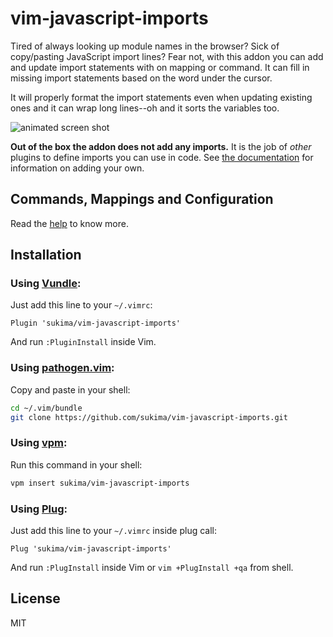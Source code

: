 # vim-javascript-imports

Tired of always looking up module names in the browser? Sick of copy/pasting
JavaScript import lines? Fear not, with this addon you can add and update
import statements with on mapping or command. It can fill in missing import
statements based on the word under the cursor.

It will properly format the import statements even when updating existing ones
and it can wrap long lines--oh and it sorts the variables too.

![animated screen shot](https://sukima.github.io/vim-ember-imports/vim-ember-imports.gif)

**Out of the box the addon does not add any imports.** It is the job of *other*
plugins to define imports you can use in code. See [the documentation][txt-doc]
for information on adding your own.

## Commands, Mappings and Configuration

Read the [help][txt-doc] to know more.

## Installation

### Using [Vundle][vundle]:

Just add this line to your `~/.vimrc`:

```vim
Plugin 'sukima/vim-javascript-imports'
```

And run `:PluginInstall` inside Vim.

### Using [pathogen.vim][pathogen]:

Copy and paste in your shell:

```bash
cd ~/.vim/bundle
git clone https://github.com/sukima/vim-javascript-imports.git
```

### Using [vpm][vpm]:

Run this command in your shell:

```bash
vpm insert sukima/vim-javascript-imports
```

### Using [Plug][plug]:

Just add this line to your `~/.vimrc` inside plug call:

```vim
Plug 'sukima/vim-javascript-imports'
```

And run `:PlugInstall` inside Vim or `vim +PlugInstall +qa` from shell.

## License

MIT

[pathogen]: https://github.com/tpope/vim-pathogen
[txt-doc]: https://raw.githubusercontent.com/sukima/vim-javascript-imports/master/doc/vim-javascript-imports.txt
[vpm]: https://github.com/KevinSjoberg/vpm
[vundle]: https://github.com/gmarik/vundle
[plug]: https://github.com/junegunn/vim-plug

